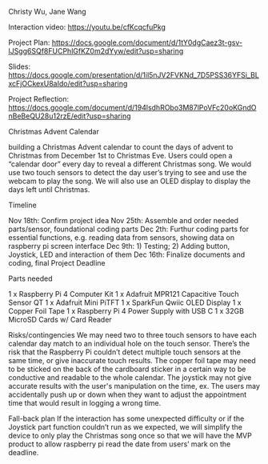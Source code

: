 Christy Wu, Jane Wang

Interaction video: https://youtu.be/cfKcqcfuPkg


Project Plan: https://docs.google.com/document/d/1tY0dgCaez3t-gsv-lJSgg6SQf8FUCPhlGfKZ0m2dYyw/edit?usp=sharing

Slides: https://docs.google.com/presentation/d/1il5nJV2FVKNd_7D5PSS36YFSi_BLxcFjOCkexU8aIdo/edit?usp=sharing

Project Reflection: https://docs.google.com/document/d/194lsdhRObo3M87lPoVFc20oKGndOnBeBeQU28u12rzE/edit?usp=sharing


Christmas Advent Calendar

 building a Christmas Advent calendar to count the days of advent to Christmas from December 1st to Christmas Eve. Users could open a “calendar door” every day to reveal a different Christmas song. We would use two touch sensors to detect the day user’s trying to see and use the webcam to play the song. We will also use an OLED display to display the days left until Christmas. 
 
Timeline

Nov 18th: Confirm project idea
Nov 25th: Assemble and order needed parts/sensor, foundational coding parts 
Dec 2th: Furthur coding parts for essential functions, e.g. reading data from sensors, showing data on raspberry pi screen interface 
Dec 9th: 1) Testing; 2) Adding button, Joystick, LED and interaction of them 
Dec 16th: Finalize documents and coding, final Project Deadline 

Parts needed

1 x Raspberry Pi 4 Computer Kit
1 x Adafruit MPR121 Capacitive Touch Sensor QT
1 x Adafruit Mini PiTFT
1 x SparkFun Qwiic OLED Display
1 x Copper Foil Tape
1 x Raspberry Pi 4 Power Supply with USB C
1 x 32GB MicroSD Cards w/ Card Reader

Risks/contingencies
We may need two to three touch sensors to have each calendar day match to an individual hole on the touch sensor. There’s the risk that the Raspberry Pi couldn’t detect multiple touch sensors at the same time, or give inaccurate touch results.
The copper foil tape may need to be sticked on the back of the cardboard sticker in a certain way to be conductive and readable to the whole calendar.
The joystick may not give accurate results with the user's manipulation on the time, ex. The users may accidentally push up or down when they want to adjust the appointment time that would result in logging a wrong time. 

Fall-back plan
If the interaction has some unexpected difficulty or if the Joystick part function couldn’t run as we expected, we will simplify the device to only play the Christmas song once so that we will have the MVP product to allow raspberry pi read the date from users’ mark on the deadline. 

